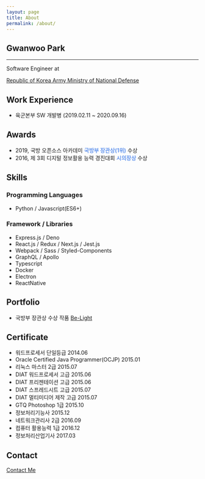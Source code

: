 ```yaml
---
layout: page
title: About
permalink: /about/
---
```


## Gwanwoo Park

---

Software Engineer at

[Republic of Korea Army Ministry of National Defense](https://army.mil.kr/)

## Work Experience

- 육군본부 SW 개발병 (2019.02.11 ~ 2020.09.16)

## Awards

- 2019, 국방 오픈소스 아카데미 <span style="color:cornflowerblue; font-weight: bold;">국방부 장관상(1위)</span> 수상
- 2016, 제 3회 디지털 정보활용 능력 경진대회 <span style="color:cornflowerblue; font-weight: bold;">시의장상</span> 수상

## Skills

### Programming Languages

- Python / Javascript(ES6+)

### Framework / Libraries

- Express.js / Deno
- React.js / Redux / Next.js / Jest.js
- Webpack / Sass / Styled-Components
- GraphQL / Apollo
- Typescript
- Docker
- Electron
- ReactNative

## Portfolio

- 국방부 장관상 수상 작품 [Be-Light](https://github.com/gwanwoodev/be-light)

## Certificate

- 워드프로세서 단일등급 2014.06
- Oracle Certified Java Programmer(OCJP) 2015.01
- 리눅스 마스터 2급 2015.07
- DIAT 워드프로세서 고급 2015.06
- DIAT 프리젠테이션 고급 2015.06
- DIAT 스프레드시트 고급 2015.07
- DIAT 멀티미디어 제작 고급 2015.07
- GTQ Photoshop 1급 2015.10
- 정보처리기능사 2015.12
- 네트워크관리사 2급 2016.09
- 컴퓨터 활용능력 1급 2016.12
- 정보처리산업기사 2017.03

## Contact

[Contact Me](https://gwanwoodev.github.io/contact)
